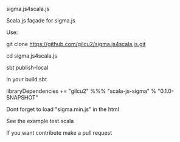 sigma.js4scala.js

Scala.js façade for sigma.js

Use:

git clone https://github.com/gilcu2/sigma.js4scala.js.git

cd sigma.js4scala.js

sbt publish-local

In your build.sbt

libraryDependencies += "gilcu2" %%% "scala-js-sigma" % "0.1.0-SNAPSHOT"

Dont forget to load "sigma.min.js" in the html

See the example test.scala 

If you want contribute make a pull request
